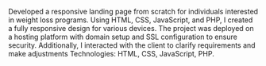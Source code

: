 Developed a responsive landing page from scratch for individuals interested in weight loss programs. 
Using HTML, CSS, JavaScript, and PHP, I created a fully responsive design for various devices. 
The project was deployed on a hosting platform with domain setup and SSL configuration to ensure security. 
Additionally, I interacted with the client to clarify requirements and make adjustments
Technologies: HTML, CSS, JavaScript, PHP.
